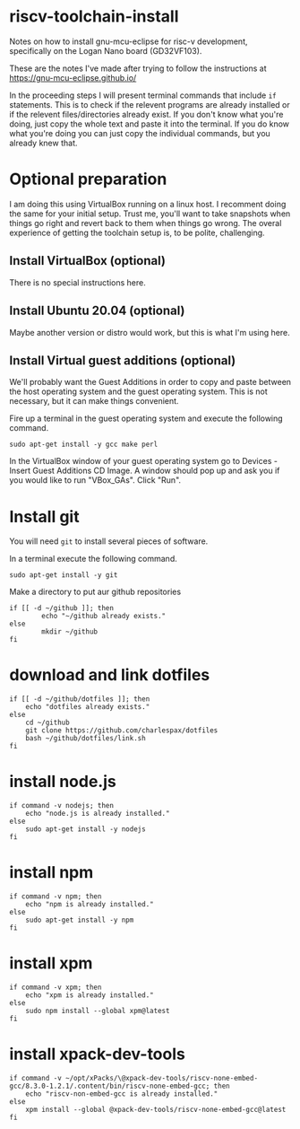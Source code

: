 # riscv-toolchain-install
Notes on how to install gnu-mcu-eclipse for risc-v development, specifically on the Logan Nano board (GD32VF103).

These are the notes I've made after trying to follow the instructions at https://gnu-mcu-eclipse.github.io/

In the proceeding steps I will present terminal commands that include `if` statements. This is to check if the relevent programs are already installed or if the relevent files/directories already exist. If you don't know what you're doing, just copy the whole text and paste it into the terminal. If you do know what you're doing you can just copy the individual commands, but you already knew that.

# Optional preparation
I am doing this using VirtualBox running on a linux host. I recomment doing the same for your initial setup. Trust me, you'll want to take snapshots when things go right and revert back to them when things go wrong. The overal experience of getting the toolchain setup is, to be polite, challenging.

## Install VirtualBox (optional)
There is no special instructions here.

## Install Ubuntu 20.04 (optional)
Maybe another version or distro would work, but this is what I'm using here.

## Install Virtual guest additions (optional)
We'll probably want the Guest Additions in order to copy and paste between the host operating system and the guest operating system. This is not necessary, but it can make things convenient.

Fire up a terminal in the guest operating system and execute the following command.
```
sudo apt-get install -y gcc make perl
```

In the VirtualBox window of your guest operating system go to Devices - Insert Guest Additions CD Image. A window should pop up and ask you if you would like to run "VBox\_GAs". Click "Run".


# Install git
You will need `git` to install several pieces of software.

In a terminal execute the following command.
```
sudo apt-get install -y git
```

Make a directory to put aur github repositories
```
if [[ -d ~/github ]]; then
    	echo "~/github already exists."
else
    	mkdir ~/github
fi
```

# download and link dotfiles
```
if [[ -d ~/github/dotfiles ]]; then
	echo "dotfiles already exists."
else
	cd ~/github
	git clone https://github.com/charlespax/dotfiles
	bash ~/github/dotfiles/link.sh
fi
```

# install  node.js
```
if command -v nodejs; then
	echo "node.js is already installed."
else
	sudo apt-get install -y nodejs
fi
```


# install npm
```
if command -v npm; then
	echo "npm is already installed."
else
	sudo apt-get install -y npm
fi
```


# install xpm
```
if command -v xpm; then
	echo "xpm is already installed."
else
	sudo npm install --global xpm@latest
fi
```


# install xpack-dev-tools
```
if command -v ~/opt/xPacks/\@xpack-dev-tools/riscv-none-embed-gcc/8.3.0-1.2.1/.content/bin/riscv-none-embed-gcc; then
	echo "riscv-non-embed-gcc is already installed."
else
	xpm install --global @xpack-dev-tools/riscv-none-embed-gcc@latest
fi
```

